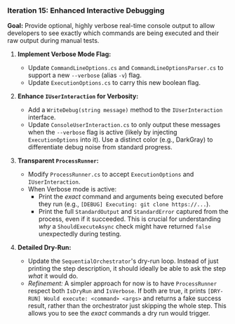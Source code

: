 ### **Iteration 15: Enhanced Interactive Debugging**

**Goal:** Provide optional, highly verbose real-time console output to allow developers to see exactly which commands are being executed and their raw output during manual tests.

1.  **Implement Verbose Mode Flag:**
    *   Update `CommandLineOptions.cs` and `CommandLineOptionsParser.cs` to support a new `--verbose` (alias `-v`) flag.
    *   Update `ExecutionOptions.cs` to carry this new boolean flag.

2.  **Enhance `IUserInteraction` for Verbosity:**
    *   Add a `WriteDebug(string message)` method to the `IUserInteraction` interface.
    *   Update `ConsoleUserInteraction.cs` to only output these messages when the `--verbose` flag is active (likely by injecting `ExecutionOptions` into it). Use a distinct color (e.g., DarkGray) to differentiate debug noise from standard progress.

3.  **Transparent `ProcessRunner`:**
    *   Modify `ProcessRunner.cs` to accept `ExecutionOptions` and `IUserInteraction`.
    *   When Verbose mode is active:
        *   Print the *exact* command and arguments being executed before they run (e.g., `[DEBUG] Executing: git clone https://...`).
        *   Print the full `StandardOutput` and `StandardError` captured from the process, even if it succeeded. This is crucial for understanding *why* a `ShouldExecuteAsync` check might have returned `false` unexpectedly during testing.

4.  **Detailed Dry-Run:**
    *   Update the `SequentialOrchestrator`'s dry-run loop. Instead of just printing the step description, it should ideally be able to ask the step *what* it would do.
    *   *Refinement:* A simpler approach for now is to have `ProcessRunner` respect both `IsDryRun` and `IsVerbose`. If both are true, it prints `[DRY-RUN] Would execute: <command> <args>` and returns a fake success result, rather than the orchestrator just skipping the whole step. This allows you to see the *exact* commands a dry run would trigger.

